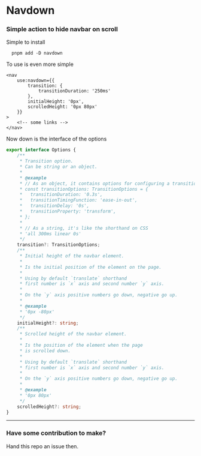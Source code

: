 # Navdown

### Simple action to hide navbar on scroll

Simple to install

```shell
  pnpm add -D navdown
```

To use is even more simple

```svelte
<nav
	use:navdown={{
		transition: {
			transitionDuration: '250ms'
		},
		initialHeight: '0px',
		scrolledHeight: '0px 80px'
	}}
>
	<!-- some links -->
</nav>
```

Now down is the interface of the options

```typescript
export interface Options {
	/**
	 * Transition option.
	 * Can be string or an object.
	 *
	 * @example
	 * // As an object, it contains options for configuring a transition.
	 * const transitionOptions: TransitionOptions = {
	 *   transitionDuration: '0.3s',
	 *   transitionTimingFunction: 'ease-in-out',
	 *   transitionDelay: '0s',
	 *   transitionProperty: 'transform',
	 * };
	 *
	 * // As a string, it's like the shorthand on CSS
	 * 'all 300ms linear 0s'
	 */
	transition?: TransitionOptions;
	/**
	 * Initial height of the navbar element.
	 *
	 * Is the initial position of the element on the page.
	 *
	 * Using by default `translate` shorthand
	 * first number is `x` axis and second number `y` axis.
	 *
	 * On the `y` axis positive numbers go down, negative go up.
	 *
	 * @example
	 * '0px -80px'
	 */
	initialHeight?: string;
	/**
	 * Scrolled height of the navbar element.
	 *
	 * Is the position of the element when the page
	 * is scrolled down.
	 *
	 * Using by default `translate` shorthand
	 * first number is `x` axis and second number `y` axis.
	 *
	 * On the `y` axis positive numbers go down, negative go up.
	 *
	 * @example
	 * '0px 80px'
	 */
	scrolledHeight?: string;
}
```

---

### Have some contribution to make?

Hand this repo an issue then.

